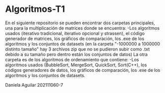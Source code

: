 # Algoritmos-T1
En el siguiente repositorio se pueden encontrar dos carpetas principales, una para la multiplicación de matrices donde se encuentra:
-Los algoritmos usados (iterativo tradicional, iterativo opcional y strassen), el código generador de matrices, los gráficos de comparación, los .exe de los algoritmos y los conjuntos de datasets
(en la carpeta "-1000000 a 1000000 distinto tamaño" hay 3 archivos zip que no se pudieron subir como .txt debido a su tamaño pero dentro están los conjuntos de datos)
La otra carpeta es de los algoritmos de ordenamiento que contiene:
-Los algoritmos usados (BubbleSort, MergeSort, QuickSort, Sort(C++), los códigos generadores de datos, los gráficos de comparación, los .exe de los algoritmos y los conjuntos de datasets.

Daniela Aguilar 202111060-7
